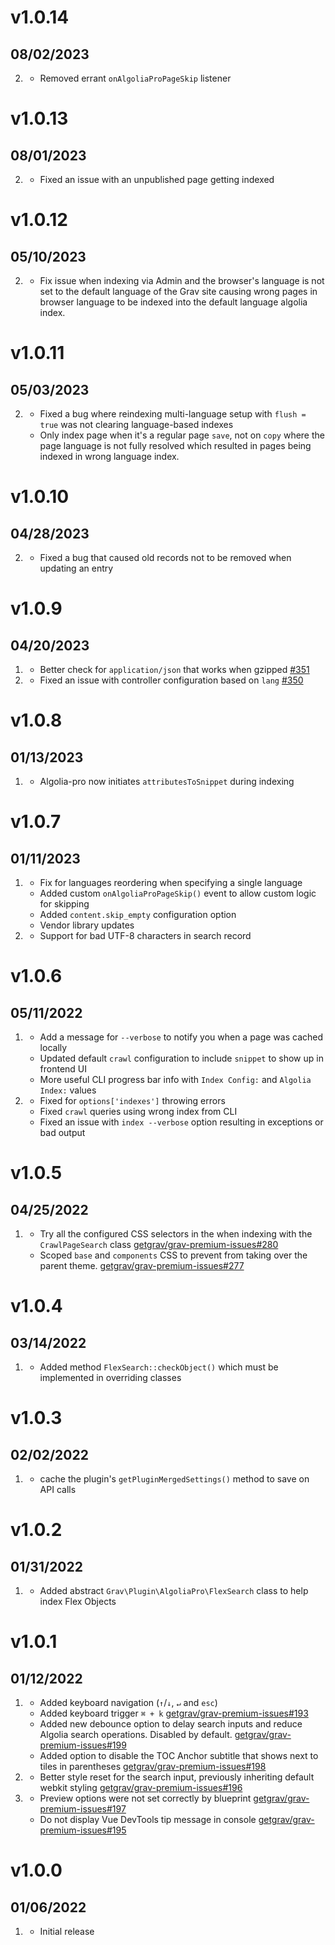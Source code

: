 # v1.0.14
## 08/02/2023

2. [](#bugfix)
   * Removed errant `onAlgoliaProPageSkip` listener


# v1.0.13
## 08/01/2023

2. [](#bugfix)
   * Fixed an issue with an unpublished page getting indexed
   
# v1.0.12
## 05/10/2023

2. [](#bugfix)
   * Fix issue when indexing via Admin and the browser's language is not set to the default language of the Grav site causing wrong pages in browser language to be indexed into the default language algolia index. 

# v1.0.11
## 05/03/2023

2. [](#bugfix)
    * Fixed a bug where reindexing multi-language setup with `flush = true` was not clearing language-based indexes
    * Only index page when it's a regular page `save`, not on `copy` where the page language is not fully resolved which resulted in pages being indexed in wrong language index.

# v1.0.10
## 04/28/2023

2. [](#bugfix)
    * Fixed a bug that caused old records not to be removed when updating an entry

# v1.0.9
## 04/20/2023

1. [](#improved)
   * Better check for `application/json` that works when gzipped [#351](https://github.com/getgrav/grav-premium-issues/issues/351)
2. [](#bugfix)
   * Fixed an issue with controller configuration based on `lang` [#350](https://github.com/getgrav/grav-premium-issues/issues/350)

# v1.0.8
## 01/13/2023

1. [](#improved)
   * Algolia-pro now initiates `attributesToSnippet` during indexing

# v1.0.7
## 01/11/2023

1. [](#improved)
   * Fix for languages reordering when specifying a single language
   * Added custom `onAlgoliaProPageSkip()` event to allow custom logic for skipping
   * Added `content.skip_empty` configuration option
   * Vendor library updates
2. [](#bugfix)
   * Support for bad UTF-8 characters in search record

# v1.0.6
## 05/11/2022

1. [](#improved)
   * Add a message for `--verbose` to notify you when a page was cached locally
   * Updated default `crawl` configuration to include `snippet` to show up in frontend UI
   * More useful CLI progress bar info with `Index Config:` and `Algolia Index:` values
2. [](#bugfix)
   * Fixed for `options['indexes']` throwing errors
   * Fixed `crawl` queries using wrong index from CLI
   * Fixed an issue with `index --verbose` option resulting in exceptions or bad output

# v1.0.5
## 04/25/2022

1. [](#improved)
   * Try all the configured CSS selectors in the when indexing with the `CrawlPageSearch` class [getgrav/grav-premium-issues#280](https://github.com/getgrav/grav-premium-issues/issues/280)
   * Scoped `base` and `components` CSS to prevent from taking over the parent theme. [getgrav/grav-premium-issues#277](https://github.com/getgrav/grav-premium-issues/issues/277)

# v1.0.4
## 03/14/2022

1. [](#new)
    * Added method `FlexSearch::checkObject()` which must be implemented in overriding classes

# v1.0.3
## 02/02/2022

1. [](#new)
   * cache the plugin's `getPluginMergedSettings()` method to save on API calls

# v1.0.2
## 01/31/2022

1. [](#new)
   * Added abstract `Grav\Plugin\AlgoliaPro\FlexSearch` class to help index Flex Objects

# v1.0.1
## 01/12/2022

1. [](#new)
   * Added keyboard navigation (`↑`/`↓`, `↵` and `esc`)
   * Added keyboard trigger `⌘ + k` [getgrav/grav-premium-issues#193](https://github.com/getgrav/grav-premium-issues/issues/193)
   * Added new debounce option to delay search inputs and reduce Algolia search operations. Disabled by default. [getgrav/grav-premium-issues#199](https://github.com/getgrav/grav-premium-issues/issues/199)
   * Added option to disable the TOC Anchor subtitle that shows next to tiles in parentheses [getgrav/grav-premium-issues#198](https://github.com/getgrav/grav-premium-issues/issues/198)
2. [](#improved)
   * Better style reset for the search input, previously inheriting default webkit styling [getgrav/grav-premium-issues#196](https://github.com/getgrav/grav-premium-issues/issues/196)
3. [](#bugfix)
   * Preview options were not set correctly by blueprint [getgrav/grav-premium-issues#197](https://github.com/getgrav/grav-premium-issues/issues/197)
   * Do not display Vue DevTools tip message in console [getgrav/grav-premium-issues#195](https://github.com/getgrav/grav-premium-issues/issues/195)

# v1.0.0
## 01/06/2022

1. [](#new)
   * Initial release
